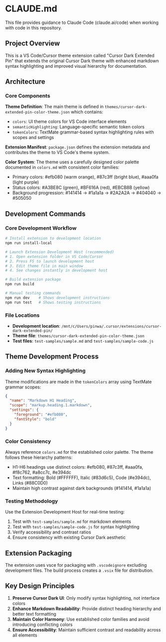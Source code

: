 # CLAUDE.md

This file provides guidance to Claude Code (claude.ai/code) when working with code in this repository.

## Project Overview

This is a VS Code/Cursor theme extension called "Cursor Dark Extended Pin" that extends the original Cursor Dark theme with enhanced markdown syntax highlighting and improved visual hierarchy for documentation.

## Architecture

### Core Components

**Theme Definition**: The main theme is defined in `themes/cursor-dark-extended-pin-color-theme.json` which contains:
- `colors`: UI theme colors for VS Code interface elements
- `semanticHighlighting`: Language-specific semantic token colors
- `tokenColors`: TextMate grammar-based syntax highlighting rules with scopes and settings

**Extension Manifest**: `package.json` defines the extension metadata and contributes the theme to VS Code's theme system.

**Color System**: The theme uses a carefully designed color palette documented in `colors.md` with consistent color families:
- Primary colors: #efb080 (warm orange), #87c3ff (bright blue), #aaa0fa (light purple) 
- Status colors: #A3BE8C (green), #BF616A (red), #EBCB8B (yellow)
- Background progression: #141414 → #1a1a1a → #2A2A2A → #404040 → #505050

## Development Commands

### Core Development Workflow
```bash
# Install extension to development location
npm run install-local

# Launch Extension Development Host (recommended)
# 1. Open extension folder in VS Code/Cursor
# 2. Press F5 to launch development host
# 3. Edit theme file in main window
# 4. See changes instantly in development host

# Build extension package
npm run build

# Manual testing commands
npm run dev    # Shows development instructions
npm run test   # Shows testing instructions
```

### File Locations
- **Development location**: `/mnt/c/Users/pinwa/.cursor/extensions/cursor-dark-extended-pin/`
- **Theme file**: `themes/cursor-dark-extended-pin-color-theme.json`
- **Test files**: `test-samples/sample.md` and `test-samples/sample-code.js`

## Theme Development Process

### Adding New Syntax Highlighting
Theme modifications are made in the `tokenColors` array using TextMate grammar scopes:

```json
{
  "name": "Markdown H1 Heading",
  "scope": "markup.heading.1.markdown",
  "settings": {
    "foreground": "#efb080",
    "fontStyle": "bold"
  }
}
```

### Color Consistency
Always reference `colors.md` for the established color palette. The theme follows these hierarchy patterns:
- H1-H6 headings use distinct colors: #efb080, #87c3ff, #aaa0fa, #f8c762, #a8cc7c, #e394dc
- Text formatting: Bold (#FFFFFF), Italic (#83d6c5), Code (#e394dc), Links (#88C0D0)
- Maintain high contrast against dark backgrounds (#141414, #1a1a1a)

### Testing Methodology
Use the Extension Development Host for real-time testing:
1. Test with `test-samples/sample.md` for markdown elements
2. Test with `test-samples/sample-code.js` for syntax highlighting
3. Verify accessibility and contrast ratios
4. Ensure consistency with existing Cursor Dark aesthetic

## Extension Packaging

The extension uses vsce for packaging with `.vscodeignore` excluding development files. The build process creates a `.vsix` file for distribution.

## Key Design Principles

1. **Preserve Cursor Dark UI**: Only modify syntax highlighting, not interface colors
2. **Enhance Markdown Readability**: Provide distinct heading hierarchy and better text formatting
3. **Maintain Color Harmony**: Use established color families and avoid introducing conflicting colors
4. **Ensure Accessibility**: Maintain sufficient contrast and readability across all elements